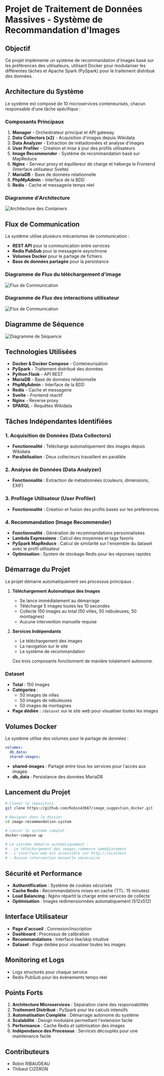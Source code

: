 # Projet de Traitement de Données Massives - Système de Recommandation d'Images

## Objectif

Ce projet implémente un système de recommandation d'images basé sur les préférences des utilisateurs, utilisant Docker pour modulariser les différentes tâches et Apache Spark (PySpark) pour le traitement distribué des données.

## Architecture du Système

Le système est composé de 10 microservices conteneurisés, chacun responsable d'une tâche spécifique :

### Composants Principaux

1. **Manager** - Orchestrateur principal et API gateway
2. **Data Collectors (x2)** - Acquisition d'images depuis Wikidata  
3. **Data Analyzer** - Extraction de métadonnées et analyse d'images
4. **User Profiler** - Création et mise à jour des profils utilisateurs
5. **Image Recommender** - Système de recommandation basé sur MapReduce
6. **Nginx** - Serveur proxy et équilibreur de charge et héberge le Frontend (Interface utilisateur Svelte)
7. **MariaDB** - Base de données relationnelle
8. **PhpMyAdmin** - Interface de la BDD
9. **Redis** - Cache et messagerie temps réel

### Diagramme d'Architecture

![Architecture des Containers](schema/docker.png)

## Flux de Communication

Le système utilise plusieurs mécanismes de communication :

- **REST API** pour la communication entre services
- **Redis PubSub** pour la messagerie asynchrone
- **Volumes Docker** pour le partage de fichiers
- **Base de données partagée** pour la persistance

### Diagramme de Flux du téléchargement d'image

![Flux de Communication](schema/schema1.png)

### Diagramme de Flux des interactions utilisateur

![Flux de Communication](schema/schema2.png)

## Diagramme de Séquence

![Diagramme de Séquence](schema/séquence.png)

## Technologies Utilisées

- **Docker & Docker Compose** - Conteneurisation
- **PySpark** - Traitement distribué des données
- **Python Flask** - API REST
- **MariaDB** - Base de données relationnelle
- **PhpMyAdmin** - Interface de la BDD
- **Redis** - Cache et messagerie
- **Svelte** - Frontend réactif
- **Nginx** - Reverse proxy
- **SPARQL** - Requêtes Wikidata

## Tâches Indépendantes Identifiées

### 1. Acquisition de Données (Data Collectors)
- **Fonctionnalité** : Télécharge automatiquement des images depuis Wikidata
- **Parallélisation** : Deux collecteurs travaillent en parallèle

### 2. Analyse de Données (Data Analyzer)
- **Fonctionnalité** : Extraction de métadonnées (couleurs, dimensions, EXIF)

### 3. Profilage Utilisateur (User Profiler)
- **Fonctionnalité** : Création et fusion des profils basés sur les préférences

### 4. Recommandation (Image Recommender)
- **Fonctionnalité** : Génération de recommandations personnalisées
- **Lambda Expressions** : Calcul des moyennes et tags favoris
- **PySpark MapReduce** : Calcul de similarité sur l'ensemble du dataset avec le profil utilisateur
- **Optimisation** : System de stockage Redis pour les réponses rapides

## Démarrage du Projet

Le projet démarre automatiquement ses processus principaux :

1. **Téléchargement Automatique des Images**
   - Se lance immédiatement au démarrage
   - Télécharge 5 images toutes les 10 secondes
   - Collecte 150 images au total (50 villes, 50 nébuleuses, 50 montagnes)
   - Aucune intervention manuelle requise

2. **Services Indépendants**
   - Le téléchargement des images
   - La navigation sur le site
   - Le système de recommandation
   
   Ces trois composants fonctionnent de manière totalement autonome.

### Dataset
- **Total** : 150 images
- **Catégories** : 
  - 50 images de villes
  - 50 images de nébuleuses  
  - 50 images de montagnes
- **Page dédiée** : `/dataset` sur le site web pour visualiser toutes les images

## Volumes Docker

Le système utilise des volumes pour le partage de données :

```yaml
volumes:
  db_data:
  shared-images:
```

- **shared-images** : Partagé entre tous les services pour l'accès aux images
- **db_data** : Persistance des données MariaDB

## Lancement du Projet

```bash
# Cloner le repository
git clone https://github.com/Robin43667/image_suggestion_docker.git

# Naviguer dans le dossier
cd image-recommendation-system

# Lancer le système complet
docker-compose up

# Le système démarre automatiquement :
# - Le téléchargement des images commence immédiatement
# - L'interface web est accessible sur http://localhost
# - Aucune intervention manuelle nécessaire 
```

## Sécurité et Performance

- **Authentification** : Système de cookies sécurisés
- **Cache Redis** : Recommandations mises en cache (TTL: 15 minutes)
- **Load Balancing** : Nginx répartit la charge entre services de collecte
- **Optimisation** : Images redimensionnées automatiquement (512x512)

## Interface Utilisateur

- **Page d'accueil** : Connexion/inscription
- **Dashboard** : Processus de calibration
- **Recommandations** : Interface like/skip intuitive
- **Dataset** : Page dédiée pour visualiser toutes les images

## Monitoring et Logs

- Logs structurés pour chaque service
- Redis PubSub pour les événements temps réel

## Points Forts

1. **Architecture Microservices** : Séparation claire des responsabilités
2. **Traitement Distribué** : PySpark pour les calculs intensifs
3. **Automatisation Complète** : Démarrage autonome du système
4. **Scalabilité** : Design modulaire permettant l'extension facile
5. **Performance** : Cache Redis et optimisation des images
6. **Indépendance des Processus** : Services découplés pour une maintenance facile

## Contributeurs

- Robin RIBAUDEAU
- Thibaut CIZERON